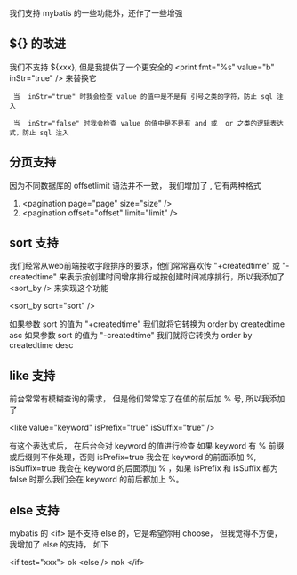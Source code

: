 我们支持 mybatis 的一些功能外，还作了一些增强

## ${} 的改进

我们不支持 ${xxx}, 但是我提供了一个更安全的 \<print fmt="%s" value="b" inStr="true" /> 来替换它

     当  inStr="true" 时我会检查 value 的值中是不是有 引号之类的字符，防止 sql 注入
     
     当  inStr="false" 时我会检查 value 的值中是不是有 and 或  or 之类的逻辑表达式，防止 sql 注入


## 分页支持

   因为不同数据库的 offsetlimit 语法并不一致， 我们增加了 <pagination />, 它有两种格式

   1. \<pagination page="page" size="size" />
   2. \<pagination offset="offset" limit="limit" />

  
## sort 支持

   我们经常从web前端接收字段排序的要求，他们常常喜欢传 "+createdtime" 或 "-createdtime" 来表示按创建时间增序排行或按创建时间减序排行，所以我添加了 <sort_by /> 来实现这个功能

   \<sort_by sort="sort" />

   如果参数 sort 的值为 "+createdtime" 我们就将它转换为 order by createdtime asc
   如果参数 sort 的值为 "-createdtime" 我们就将它转换为 order by createdtime desc


## like 支持

   前台常常有模糊查询的需求， 但是他们常常忘了在值的前后加 % 号, 所以我添加了 <like />

   \<like value="keyword" isPrefix="true" isSuffix="true" />


   有这个表达式后， 在后台会对 keyword 的值进行检查
   如果 keyword 有 % 前缀或后缀则不作处理，否则 isPrefix=true 我会在 keyword 的前面添加 %, isSuffix=true 我会在 keyword 的后面添加 % ，如果 isPrefix 和 isSuffix 都为 false 时那么我们会在 keyword 的前后都加上 %。
 
## else 支持

   mybatis 的 \<if> 是不支持 else 的，它是希望你用 choose， 但我觉得不方便，我增加了  else 的支持， 如下

   \<if test="xxx"> ok \<else /> nok \</if>
